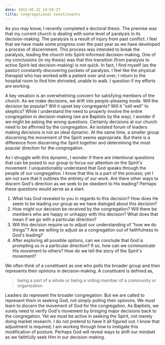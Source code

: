 ```yaml
---
date: 2012-05-22 14:59:27
title: Congregational Constituents
---
```


As you may know, I recently completed a doctoral thesis. The premise was that my current church is dealing with some level of paralysis in its decision-making. The paralysis is a result of injury from past conflict. I feel that we have made some progress over the past year as we have developed a process of discernment.  This process was intended to break the paralysis, leading the church into Spirit-informed decision-making. One of my conclusions (in my thesis) was that this transition (from paralysis to active Spirit-led decision-making) is not quick. In fact, I find myself (as the pastor) constantly discovering pockets of paralysis. I feel like the physical therapist who has worked with a patient over and over; I return to the hospital room to find him shriveled, unable to walk. I question if my efforts are working. 

A key vexation is an overwhelming concern for satisfying members of the church. As we make decisions, we drift into people-pleasing mode. Will the decision be popular? Will it upset key congregants? Will it "sell well" to skeptics? While I understand the need to properly involve the entire congregation in decision-making (we are Baptists by the way), I wonder if we might be asking the wrong questions. Certainly decisions at our church need to be affirmed by the congregation. An isolated forum of leaders making decisions is not an ideal dynamic. At the same time, a smaller group discerning the movement of the Spirit seems appropriate. But there is a difference from discerning the Spirit together and determining the most popular direction for the congregation. 

As I struggle with this dynamic, I wonder if there are intentional questions that can be posed to our group to focus our attention on the Spirit's movement. I unquestionably understand that God speaks through the people of our congregation. I know that this is a part of the process; yet I am not sure that it outlines the entirety of our work. Are there other ways to discern God's direction as we seek to be obedient to His leading? Perhaps these questions would serve as a start.

1. What has God revealed to you in regards to this decision? How does He seem to be leading our group as we have dialoged about this decision?
2. How might our decision be received by the congregation? Will there be members who are happy or unhappy with this decision? What does that mean if we go with a particular direction?
3. Will this decision require us to adjust our understanding of "how we do things"? Are we willing to adjust as a congregation out of faithfulness to God's leading?
4. After exploring all possible options, can we conclude that God is prompting us in a particular direction? If so, how can we communicate His movement to others? How do we tell the story of the Spirit's movement?

We often think of a constituent as one who polls the broader group and then represents their opinions in decision-making. A constituent is defined as,

>being a part of a whole or being a voting member of a community or organization

Leaders do represent the broader congregation. But we are called to represent them in seeking God, not simply polling their opinions. We must learn to discern the movement of God for the congregation. As Baptists, we surely need to verify God's movement by bringing major decisions back to the congregation. Yet we must be active in seeking the Spirit, not merely doing market research. I do not pretend to have it all figured out. I know that adjustment is required; I am working through how to instigate this modification of posture. Perhaps God will reveal ways to shift our mindset as we faithfully seek Him in our decision-making.
